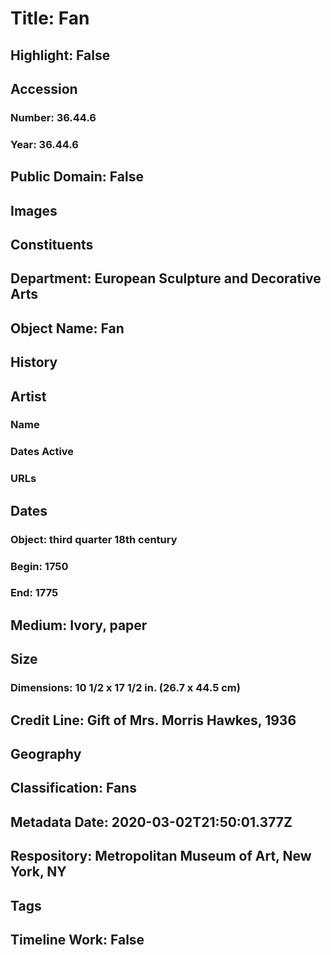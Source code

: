 # Title: Fan
## Highlight: False
## Accession
### Number: 36.44.6
### Year: 36.44.6
## Public Domain: False
## Images
## Constituents
## Department: European Sculpture and Decorative Arts
## Object Name: Fan
## History
## Artist
### Name
### Dates Active
### URLs
## Dates
### Object: third quarter 18th century
### Begin: 1750
### End: 1775
## Medium: Ivory, paper
## Size
### Dimensions: 10 1/2 x 17 1/2 in.  (26.7 x 44.5 cm)
## Credit Line: Gift of Mrs. Morris Hawkes, 1936
## Geography
## Classification: Fans
## Metadata Date: 2020-03-02T21:50:01.377Z
## Respository: Metropolitan Museum of Art, New York, NY
## Tags
## Timeline Work: False